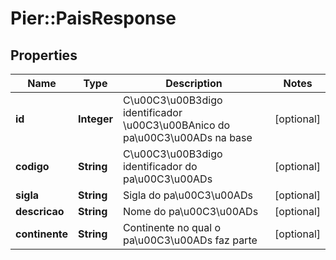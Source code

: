 # Pier::PaisResponse

## Properties
Name | Type | Description | Notes
------------ | ------------- | ------------- | -------------
**id** | **Integer** | C\u00C3\u00B3digo identificador \u00C3\u00BAnico do pa\u00C3\u00ADs na base | [optional] 
**codigo** | **String** | C\u00C3\u00B3digo identificador do pa\u00C3\u00ADs | [optional] 
**sigla** | **String** | Sigla do pa\u00C3\u00ADs | [optional] 
**descricao** | **String** | Nome do pa\u00C3\u00ADs | [optional] 
**continente** | **String** | Continente no qual o pa\u00C3\u00ADs faz parte | [optional] 



